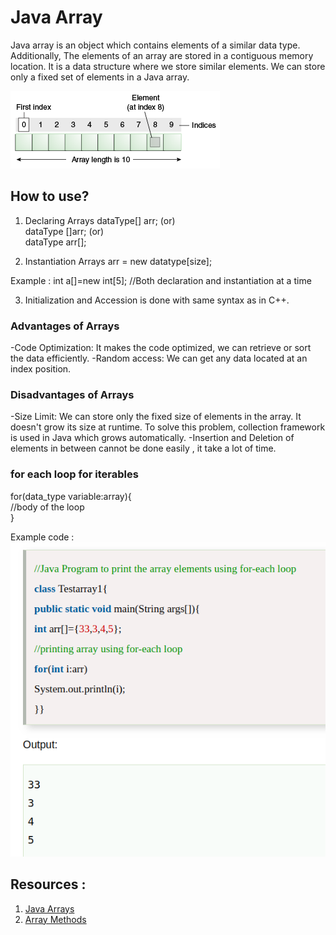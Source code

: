 # Java Array
Java array is an object which contains elements of a similar data type. Additionally, The elements of an array are stored in a contiguous memory location. It is a data structure where we store similar elements. We can store only a fixed set of elements in a Java array.

<img src= "./array.gif" >

## How to use?

1. Declaring Arrays
dataType[] arr; (or)  
dataType []arr; (or)  
dataType arr[];  

2. Instantiation  Arrays
arr = new datatype[size];  

Example : int a[]=new int[5];	//Both declaration and instantiation at a time

3. Initialization and Accession is done with same syntax as in C++.


### Advantages of Arrays
-Code Optimization: It makes the code optimized, we can retrieve or sort the data efficiently.
-Random access: We can get any data located at an index position.
 
### Disadvantages of Arrays
-Size Limit: We can store only the fixed size of elements in the array. It doesn't grow its size at runtime. To solve this problem, collection framework is used in Java which grows automatically.
-Insertion and Deletion of elements in between cannot be done easily , it take a lot of time.



### for each loop for iterables
for(data_type variable:array){  \
//body of the loop  \
}  

Example code : 
	<img src= "./for-each-loop.png" >



## Resources :

1. [Java Arrays](https://www.javatpoint.com/array-in-java)
2. [Array Methods](https://www.geeksforgeeks.org/array-class-in-java/)




